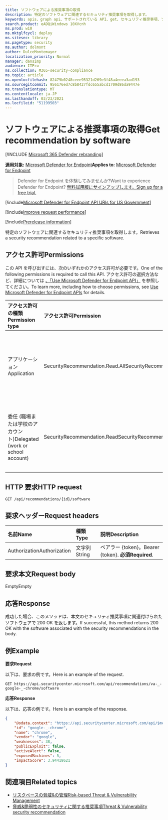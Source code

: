 ```yaml
---
title: ソフトウェアによる推奨事項の取得
description: 特定のソフトウェアに関連するセキュリティ推奨事項を取得します。
keywords: apis、graph api、サポートされている API、get、セキュリティ推奨事項、ソフトウェアのセキュリティ推奨事項、脅威と脆弱性の管理、脅威と脆弱性管理 API
search.product: eADQiWindows 10XVcnh
ms.prod: w10
ms.mktglfcycl: deploy
ms.sitesec: library
ms.pagetype: security
ms.author: dolmont
author: DulceMontemayor
localization_priority: Normal
manager: dansimp
audience: ITPro
ms.collection: M365-security-compliance
ms.topic: article
ms.openlocfilehash: 82479b0248ceee95321d269e3f48a4eeea3ad193
ms.sourcegitcommit: 956176ed7c8b8427fdc655abcd1709d86da9447e
ms.translationtype: MT
ms.contentlocale: ja-JP
ms.lasthandoff: 03/23/2021
ms.locfileid: "51199503"
---
```

# <a name="get-recommendation-by-software"></a><span data-ttu-id="a38fd-104">ソフトウェアによる推奨事項の取得</span><span class="sxs-lookup"><span data-stu-id="a38fd-104">Get recommendation by software</span></span>

[!INCLUDE [Microsoft 365 Defender rebranding](../../includes/microsoft-defender.md)]

<span data-ttu-id="a38fd-105">**適用対象:** [Microsoft Defender for Endpoint](https://go.microsoft.com/fwlink/?linkid=2154037)</span><span class="sxs-lookup"><span data-stu-id="a38fd-105">**Applies to:** [Microsoft Defender for Endpoint](https://go.microsoft.com/fwlink/?linkid=2154037)</span></span>

> <span data-ttu-id="a38fd-106">Defender for Endpoint を体験してみませんか?</span><span class="sxs-lookup"><span data-stu-id="a38fd-106">Want to experience Defender for Endpoint?</span></span> [<span data-ttu-id="a38fd-107">無料試用版にサインアップします。</span><span class="sxs-lookup"><span data-stu-id="a38fd-107">Sign up for a free trial.</span></span>](https://www.microsoft.com/microsoft-365/windows/microsoft-defender-atp?ocid=docs-wdatp-exposedapis-abovefoldlink)

[!include[Microsoft Defender for Endpoint API URIs for US Government](../../includes/microsoft-defender-api-usgov.md)]

[!include[Improve request performance](../../includes/improve-request-performance.md)]


[!include[Prerelease information](../../includes/prerelease.md)]

<span data-ttu-id="a38fd-108">特定のソフトウェアに関連するセキュリティ推奨事項を取得します。</span><span class="sxs-lookup"><span data-stu-id="a38fd-108">Retrieves a security recommendation related to a specific software.</span></span>

## <a name="permissions"></a><span data-ttu-id="a38fd-109">アクセス許可</span><span class="sxs-lookup"><span data-stu-id="a38fd-109">Permissions</span></span>
<span data-ttu-id="a38fd-110">この API を呼び出すには、次のいずれかのアクセス許可が必要です。</span><span class="sxs-lookup"><span data-stu-id="a38fd-110">One of the following permissions is required to call this API.</span></span> <span data-ttu-id="a38fd-111">アクセス許可の選択方法など、詳細については [、「Use Microsoft Defender for Endpoint API」](apis-intro.md) を参照してください。</span><span class="sxs-lookup"><span data-stu-id="a38fd-111">To learn more, including how to choose permissions, see [Use Microsoft Defender for Endpoint APIs](apis-intro.md) for details.</span></span>

<span data-ttu-id="a38fd-112">アクセス許可の種類</span><span class="sxs-lookup"><span data-stu-id="a38fd-112">Permission type</span></span> |   <span data-ttu-id="a38fd-113">アクセス許可</span><span class="sxs-lookup"><span data-stu-id="a38fd-113">Permission</span></span>  |   <span data-ttu-id="a38fd-114">アクセス許可の表示名</span><span class="sxs-lookup"><span data-stu-id="a38fd-114">Permission display name</span></span>
:---|:---|:---
<span data-ttu-id="a38fd-115">アプリケーション</span><span class="sxs-lookup"><span data-stu-id="a38fd-115">Application</span></span> |   <span data-ttu-id="a38fd-116">SecurityRecommendation.Read.All</span><span class="sxs-lookup"><span data-stu-id="a38fd-116">SecurityRecommendation.Read.All</span></span> |   <span data-ttu-id="a38fd-117">'脅威と脆弱性管理のセキュリティに関する推奨事項情報の読み取り'</span><span class="sxs-lookup"><span data-stu-id="a38fd-117">'Read Threat and Vulnerability Management security recommendation information'</span></span>
<span data-ttu-id="a38fd-118">委任 (職場または学校のアカウント)</span><span class="sxs-lookup"><span data-stu-id="a38fd-118">Delegated (work or school account)</span></span> | <span data-ttu-id="a38fd-119">SecurityRecommendation.Read</span><span class="sxs-lookup"><span data-stu-id="a38fd-119">SecurityRecommendation.Read</span></span> |  <span data-ttu-id="a38fd-120">'脅威と脆弱性管理のセキュリティに関する推奨事項情報の読み取り'</span><span class="sxs-lookup"><span data-stu-id="a38fd-120">'Read Threat and Vulnerability Management security recommendation information'</span></span>

## <a name="http-request"></a><span data-ttu-id="a38fd-121">HTTP 要求</span><span class="sxs-lookup"><span data-stu-id="a38fd-121">HTTP request</span></span>
```
GET /api/recommendations/{id}/software
```

## <a name="request-headers"></a><span data-ttu-id="a38fd-122">要求ヘッダー</span><span class="sxs-lookup"><span data-stu-id="a38fd-122">Request headers</span></span>

<span data-ttu-id="a38fd-123">名前</span><span class="sxs-lookup"><span data-stu-id="a38fd-123">Name</span></span> | <span data-ttu-id="a38fd-124">種類</span><span class="sxs-lookup"><span data-stu-id="a38fd-124">Type</span></span> | <span data-ttu-id="a38fd-125">説明</span><span class="sxs-lookup"><span data-stu-id="a38fd-125">Description</span></span>
:---|:---|:---
<span data-ttu-id="a38fd-126">Authorization</span><span class="sxs-lookup"><span data-stu-id="a38fd-126">Authorization</span></span> | <span data-ttu-id="a38fd-127">文字列</span><span class="sxs-lookup"><span data-stu-id="a38fd-127">String</span></span> | <span data-ttu-id="a38fd-128">ベアラー {token}。</span><span class="sxs-lookup"><span data-stu-id="a38fd-128">Bearer {token}.</span></span> <span data-ttu-id="a38fd-129">**必須**</span><span class="sxs-lookup"><span data-stu-id="a38fd-129">**Required**.</span></span>


## <a name="request-body"></a><span data-ttu-id="a38fd-130">要求本文</span><span class="sxs-lookup"><span data-stu-id="a38fd-130">Request body</span></span>
<span data-ttu-id="a38fd-131">Empty</span><span class="sxs-lookup"><span data-stu-id="a38fd-131">Empty</span></span>

## <a name="response"></a><span data-ttu-id="a38fd-132">応答</span><span class="sxs-lookup"><span data-stu-id="a38fd-132">Response</span></span>
<span data-ttu-id="a38fd-133">成功した場合、このメソッドは、本文のセキュリティ推奨事項に関連付けられたソフトウェアで 200 OK を返します。</span><span class="sxs-lookup"><span data-stu-id="a38fd-133">If successful, this method returns 200 OK with the software associated with the security recommendations in the body.</span></span>


## <a name="example"></a><span data-ttu-id="a38fd-134">例</span><span class="sxs-lookup"><span data-stu-id="a38fd-134">Example</span></span>

<span data-ttu-id="a38fd-135">**要求**</span><span class="sxs-lookup"><span data-stu-id="a38fd-135">**Request**</span></span>

<span data-ttu-id="a38fd-136">以下は、要求の例です。</span><span class="sxs-lookup"><span data-stu-id="a38fd-136">Here is an example of the request.</span></span>

```
GET https://api.securitycenter.microsoft.com/api/recommendations/va-_-google-_-chrome/software 
```

<span data-ttu-id="a38fd-137">**応答**</span><span class="sxs-lookup"><span data-stu-id="a38fd-137">**Response**</span></span>

<span data-ttu-id="a38fd-138">以下は、応答の例です。</span><span class="sxs-lookup"><span data-stu-id="a38fd-138">Here is an example of the response.</span></span>

```json
{
    "@odata.context": "https://api.securitycenter.microsoft.com/api/$metadata#Analytics.Contracts.PublicAPI.PublicProductDto",
    "id": "google-_-chrome",
    "name": "chrome",
    "vendor": "google",
    "weaknesses": 38,
    "publicExploit": false,
    "activeAlert": false,
    "exposedMachines": 5,
    "impactScore": 3.94418621
}
```

## <a name="related-topics"></a><span data-ttu-id="a38fd-139">関連項目</span><span class="sxs-lookup"><span data-stu-id="a38fd-139">Related topics</span></span>
- [<span data-ttu-id="a38fd-140">リスクベースの脅威&の管理</span><span class="sxs-lookup"><span data-stu-id="a38fd-140">Risk-based Threat & Vulnerability Management</span></span>](https://docs.microsoft.com/microsoft-365/security/defender-endpoint/next-gen-threat-and-vuln-mgt)
- [<span data-ttu-id="a38fd-141">脅威&脆弱性のセキュリティに関する推奨事項</span><span class="sxs-lookup"><span data-stu-id="a38fd-141">Threat & Vulnerability security recommendation</span></span>](https://docs.microsoft.com/microsoft-365/security/defender-endpoint/tvm-security-recommendation)
